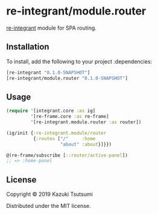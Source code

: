 # re-integrant/module.router

[re-integrant](https://github.com/re-integrant/core) module for SPA routing.

## Installation
To install, add the following to your project :dependencies:

```clojure
[re-integrant "0.1.0-SNAPSHOT"]
[re-integrant/module.router "0.1.0-SNAPSHOT"]
```

## Usage

```clojure:config.cljs
(require '[integrant.core :as ig]
         '[re-frame.core :as re-frame]
         '[re-integrant.module.router :as router])

(ig/init {:re-integrant.module/router
          {:routes ["/"     :home
                    "about" :about}]}})

@(re-frame/subscribe [::router/active-panel])
;; => :home-panel
```

## License

Copyright © 2019 Kazuki Tsutsumi

Distributed under the MIT license.